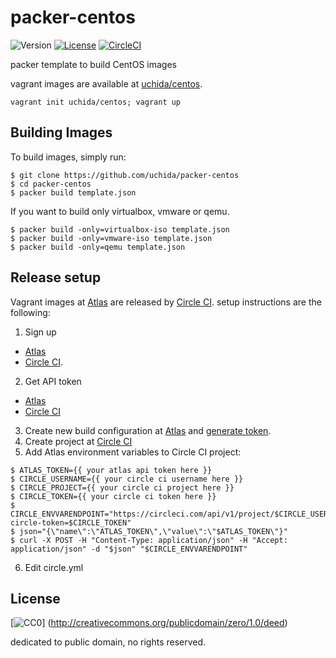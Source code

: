 # packer-centos

![Version](https://img.shields.io/github/tag/uchida/packer-centos.svg?maxAge=2592000)
[![License](https://img.shields.io/github/license/uchida/packer-centos.svg?maxAge=2592000)](https://tldrlegal.com/license/creative-commons-cc0-1.0-universal)
[![CircleCI](https://img.shields.io/circleci/project/uchida/packer-centos.svg?maxAge=2592000)](https://circleci.com/gh/uchida/packer-centos)

packer template to build CentOS images

vagrant images are available at [uchida/centos](https://atlas.hashicorp.com/uchida/boxes/centos).

```
vagrant init uchida/centos; vagrant up
```

## Building Images

To build images, simply run:

```
$ git clone https://github.com/uchida/packer-centos
$ cd packer-centos
$ packer build template.json
```

If you want to build only virtualbox, vmware or qemu.

```
$ packer build -only=virtualbox-iso template.json
$ packer build -only=vmware-iso template.json
$ packer build -only=qemu template.json
```

## Release setup

Vagrant images at [Atlas](https://atlas.hashicorp.com) are released by [Circle CI](https://circleci.com/).
setup instructions are the following:

1. Sign up
  - [Atlas](https://atlas.hashicorp.com/account/new)
  - [Circle CI](https://circleci.com/signup).
2. Get API token
  - [Atlas](https://atlas.hashicorp.com/settings/tokens)
  - [Circle CI](https://circleci.com/account/api)
3. Create new build configuration at [Atlas](https://atlas.hashicorp.com/builds/new)
  and [generate token](https://atlas.hashicorp.com/settings/tokens).
4. Create project at [Circle CI](https://circleci.com/add-projects)
5. Add Atlas environment variables to Circle CI project:
  
  ```console
  $ ATLAS_TOKEN={{ your atlas api token here }}
  $ CIRCLE_USERNAME={{ your circle ci username here }}
  $ CIRCLE_PROJECT={{ your circle ci project here }}
  $ CIRCLE_TOKEN={{ your circle ci token here }}
  $ CIRCLE_ENVVARENDPOINT="https://circleci.com/api/v1/project/$CIRCLE_USERNAME/$CIRCLE_PROJECT/envvar?circle-token=$CIRCLE_TOKEN"
  $ json="{\"name\":\"ATLAS_TOKEN\",\"value\":\"$ATLAS_TOKEN\"}"
  $ curl -X POST -H "Content-Type: application/json" -H "Accept: application/json" -d "$json" "$CIRCLE_ENVVARENDPOINT"
  ```
  
6. Edit circle.yml

## License

[![CC0](http://i.creativecommons.org/p/zero/1.0/88x31.png "CC0")]
(http://creativecommons.org/publicdomain/zero/1.0/deed)

dedicated to public domain, no rights reserved.

